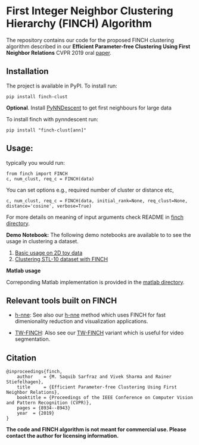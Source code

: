 # First Integer Neighbor Clustering Hierarchy (FINCH) Algorithm

The repository contains our code for the proposed FINCH clustering algorithm described in our **Efficient Parameter-free Clustering Using First Neighbor Relations** CVPR 2019 oral [paper](http://openaccess.thecvf.com/content_CVPR_2019/papers/Sarfraz_Efficient_Parameter-Free_Clustering_Using_First_Neighbor_Relations_CVPR_2019_paper.pdf).



## Installation
The project is available in PyPI. To install run:

`pip install finch-clust`  

**Optional**.  Install [PyNNDescent](https://github.com/lmcinnes/pynndescent) to get first neighbours for large data

To install finch with pynndescent run:

`pip install "finch-clust[ann]"`  


## Usage:

typically you would run: 
``` 
from finch import FINCH
c, num_clust, req_c = FINCH(data)

```
You can set options e.g., required number of cluster or distance etc,

```
c, num_clust, req_c = FINCH(data, initial_rank=None, req_clust=None, distance='cosine', verbose=True)
```

For more details on meaning of input arguments check README in [finch directory](finch/README.md). 

**Demo Notebook:** The following demo notebooks are available to to see the usage in clustering a dataset.

1. [Basic usage on 2D toy data](https://github.com/ssarfraz/FINCH-Clustering/blob/master/notebooks/Basic_usage.ipynb)
2. [Clustering STL-10 dataset with FINCH](https://github.com/ssarfraz/FINCH-Clustering/blob/master/notebooks/Clustering_with_FINCH.ipynb)
 


**Matlab usage**

Correponding Matlab implementation is provided in the [matlab directory](https://github.com/ssarfraz/FINCH-Clustering/tree/master/matlab/README.md).



## Relevant tools built on FINCH
- [h-nne](https://github.com/koulakis/h-nne): See also our [h-nne](https://github.com/koulakis/h-nne) method which uses FINCH for fast dimenionality reduction  and visualization applications.

- [TW-FINCH](https://github.com/ssarfraz/FINCH-Clustering/tree/master/TW-FINCH): Also see our [TW-FINCH](https://github.com/ssarfraz/FINCH-Clustering/tree/master/TW-FINCH) variant which is useful for video segmentation.
## Citation 
```
@inproceedings{finch,
    author    = {M. Saquib Sarfraz and Vivek Sharma and Rainer Stiefelhagen}, 
    title     = {Efficient Parameter-free Clustering Using First Neighbor Relations}, 
    booktitle = {Proceedings of the IEEE Conference on Computer Vision and Pattern Recognition (CVPR)},
    pages = {8934--8943}
    year  = {2019}
}

```

**The code and FINCH algorithm is not meant for commercial use. Please contact the author for licensing information.**
